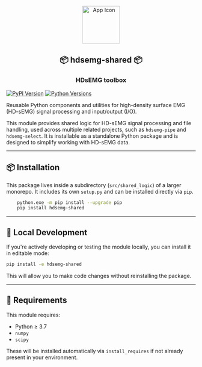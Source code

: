 <div align="center">
<br>
  <img src="src/hdsemg_shared/resources/icon.png" alt="App Icon" width="100" height="100"><br>
    <h2 align="center">📦 hdsemg-shared 📦</h2>
    <h3 align="center">HDsEMG toolbox</h3>
</div>

[![PyPI Version](https://img.shields.io/pypi/v/hdsemg-shared.svg?style=flat-square)](https://pypi.org/project/hdsemg-shared/)
[![Python Versions](https://img.shields.io/pypi/pyversions/hdsemg-shared.svg?style=flat-square)](https://pypi.org/project/hdsemg-shared/)


Reusable Python components and utilities for high-density surface EMG (HD-sEMG) signal processing and input/output (I/O).

This module provides shared logic for HD-sEMG signal processing and file handling, used across multiple related projects, such as `hdsemg-pipe` and `hdsemg-select`. It is installable as a standalone Python package and is designed to simplify working with HD-sEMG data.

---

## 📦 Installation

This package lives inside a subdirectory (`src/shared_logic`) of a larger monorepo. It includes its own `setup.py` and can be installed directly via `pip`.

```bash
    python.exe -m pip install --upgrade pip 
    pip install hdsemg-shared
```

---

## 🧪 Local Development

If you're actively developing or testing the module locally, you can install it in editable mode:

```bash
pip install -e hdsemg-shared
```

This will allow you to make code changes without reinstalling the package.

---

## 🧰 Requirements

This module requires:

- Python ≥ 3.7
- `numpy`
- `scipy`

These will be installed automatically via `install_requires` if not already present in your environment.
